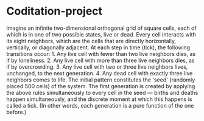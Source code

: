 # Coditation-project
Imagine an infinite two-dimensional orthogonal grid of square cells, each of which is in one of two possible states, live or dead. Every cell interacts with its eight neighbors, which are the cells that are directly horizontally, vertically, or diagonally adjacent. At each step in time (tick), the following transitions occur: 1. Any live cell with fewer than two live neighbors dies, as if by loneliness. 2. Any live cell with more than three live neighbors dies, as if by overcrowding. 3. Any live cell with two or three live neighbors lives, unchanged, to the next generation. 4. Any dead cell with exactly three live neighbors comes to life. The initial pattern constitutes the 'seed' (randomly placed 500 cells) of the system. The first generation is created by applying the above rules simultaneously to every cell in the seed — births and deaths happen simultaneously, and the discrete moment at which this happens is called a tick. (In other words, each generation is a pure function of the one before.)
